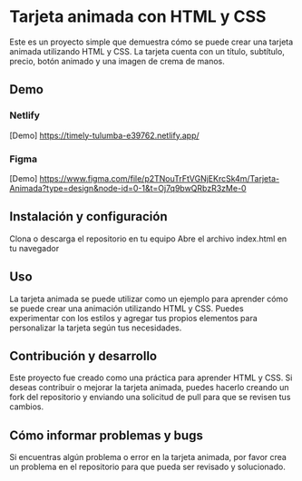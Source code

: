 # Tarjeta animada con HTML y CSS

Este es un proyecto simple que demuestra cómo se puede crear una tarjeta animada
utilizando HTML y CSS. La tarjeta cuenta con un título, subtítulo, precio, botón
animado y una imagen de crema de manos.

## Demo

### Netlify

[Demo] https://timely-tulumba-e39762.netlify.app/

### Figma

[Demo]
https://www.figma.com/file/p2TNouTrFtVGNjEKrcSk4m/Tarjeta-Animada?type=design&node-id=0-1&t=Oj7q9bwQRbzR3zMe-0

## Instalación y configuración

Clona o descarga el repositorio en tu equipo Abre el archivo index.html en tu
navegador

## Uso

La tarjeta animada se puede utilizar como un ejemplo para aprender cómo se puede
crear una animación utilizando HTML y CSS. Puedes experimentar con los estilos y
agregar tus propios elementos para personalizar la tarjeta según tus
necesidades.

## Contribución y desarrollo

Este proyecto fue creado como una práctica para aprender HTML y CSS. Si deseas
contribuir o mejorar la tarjeta animada, puedes hacerlo creando un fork del
repositorio y enviando una solicitud de pull para que se revisen tus cambios.

## Cómo informar problemas y bugs

Si encuentras algún problema o error en la tarjeta animada, por favor crea un
problema en el repositorio para que pueda ser revisado y solucionado.
